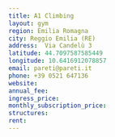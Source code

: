 ```yaml
---
title: A1 Climbing
layout: gym
region: Emilia Romagna
city: Reggio Emilia (RE)
address:  Via Candelù 3
latitude: 44.7097587585449
longitude: 10.6416912078857
email: pareti@pareti.it
phone: +39 0521 647136
website: 
annual_fee: 
ingress_price: 
monthly_subscription_price: 
structures: 
rent: 
---
```


